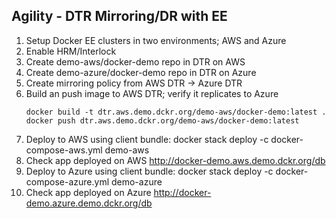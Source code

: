## Agility - DTR Mirroring/DR with EE
1. Setup Docker EE clusters in two environments; AWS and Azure
2. Enable HRM/Interlock
3. Create demo-aws/docker-demo repo in DTR on AWS
4. Create demo-azure/docker-demo repo in DTR on Azure
5. Create mirroring policy from AWS DTR -> Azure DTR
6. Build an push image to AWS DTR; verify it replicates to Azure
    ```
    docker build -t dtr.aws.demo.dckr.org/demo-aws/docker-demo:latest .
    docker push dtr.aws.demo.dckr.org/demo-aws/docker-demo:latest
    ```
7. Deploy to AWS using client bundle:
docker stack deploy -c docker-compose-aws.yml demo-aws
8. Check app deployed on AWS
http://docker-demo.aws.demo.dckr.org/db
9. Deploy to Azure using client bundle:
docker stack deploy -c docker-compose-azure.yml demo-azure
10. Check app deployed on Azure
http://docker-demo.azure.demo.dckr.org/db
